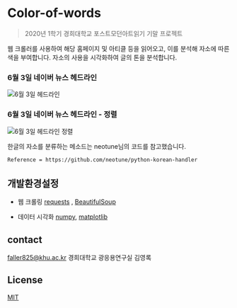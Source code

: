 # Color-of-words
> 2020년 1학기 경희대학교 포스트모던아트읽기 기말 프로젝트

웹 크롤러를 사용하여 해당 홈페이지 및 아티클 등을 읽어오고, 이를 분석해 자소에 따른 색을 부여합니다. 자소의 사용을 시각화하여 글의 톤을 분석합니다. 

### 6월 3일 네이버 뉴스 헤드라인
![6월 3일 헤드라인](https://user-images.githubusercontent.com/51745277/83594625-a6c9a180-a59a-11ea-9aad-27350ae1feb2.png)

### 6월 3일 네이버 뉴스 헤드라인 - 정렬
![6월 3일 헤드라인 정렬](https://user-images.githubusercontent.com/51745277/83594653-ba750800-a59a-11ea-8611-3aadc3b43fe9.png)

한글의 자소를 분류하는 메소드는 neotune님의 코드를 참고했습니다.
```sh
Reference = https://github.com/neotune/python-korean-handler
```


## 개발환경설정
- 웹 크롤링
[requests](https://requests.readthedocs.io/en/master/) , 
[BeautifulSoup](https://www.crummy.com/software/BeautifulSoup/bs4/doc/)

- 데이터 시각화
[numpy](https://numpy.org/), 
[matplotlib](https://matplotlib.org/)

## contact
faller825@khu.ac.kr
경희대학교 광응용연구실 김영록 

## License
[MIT](https://tldrlegal.com/license/mit-license)
